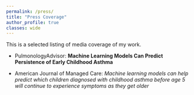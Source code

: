 ```yaml
---
permalink: /press/
title: "Press Coverage"
author_profile: true
classes: wide
---
```


This is a selected listing of media coverage of my work.

* <a href="https://www.pulmonologyadvisor.com/home/topics/asthma/machine-learning-models-can-predict-persistence-of-early-childhood-asthma/?utm_source=newsletter&utm_medium=email&utm_campaign=pulm-update-dmd-20210323&cpn=&hmSubId=&hmEmail=H8XH357qCcKJoFCY0GvVhoKmz9R2geZa0&NID=1184882839&email_hash=a762c2771b3875d821e6529a0ec40b85&mpweb=1323-128228-5145573" style="text-decoration: none;">PulmonologyAdvisor</a>: **Machine Learning Models Can Predict Persistence of Early Childhood Asthma**

* <a href="https://www.pulmonologyadvisor.com/home/topics/asthma/machine-learning-models-can-predict-persistence-of-early-childhood-asthma/?utm_source=newsletter&utm_medium=email&utm_campaign=pulm-update-dmd-20210323&cpn=&hmSubId=&hmEmail=H8XH357qCcKJoFCY0GvVhoKmz9R2geZa0&NID=1184882839&email_hash=a762c2771b3875d821e6529a0ec40b85&mpweb=1323-128228-5145573" style="text-decoration: none;">American Journal of Managed Care</a>: *Machine learning models can help predict which children diagnosed with childhood asthma before age 5 will continue to experience symptoms as they get older*
